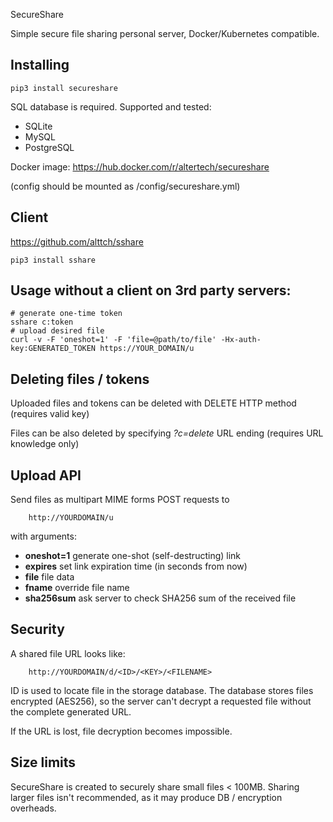  SecureShare

Simple secure file sharing personal server, Docker/Kubernetes compatible.

## Installing

```
pip3 install secureshare
```

SQL database is required. Supported and tested:

* SQLite
* MySQL
* PostgreSQL

Docker image: https://hub.docker.com/r/altertech/secureshare

(config should be mounted as /config/secureshare.yml)

## Client

https://github.com/alttch/sshare

```
pip3 install sshare
```

## Usage without a client on 3rd party servers:

```
# generate one-time token
sshare c:token
# upload desired file
curl -v -F 'oneshot=1' -F 'file=@path/to/file' -Hx-auth-key:GENERATED_TOKEN https://YOUR_DOMAIN/u
```

## Deleting files / tokens

Uploaded files and tokens can be deleted with DELETE HTTP method (requires
valid key)

Files can be also deleted by specifying *?c=delete* URL ending (requires URL
knowledge only)

## Upload API

Send files as multipart MIME forms POST requests to 

```
    http://YOURDOMAIN/u
```

with arguments:

* **oneshot=1** generate one-shot (self-destructing) link
* **expires** set link expiration time (in seconds from now)
* **file** file data
* **fname** override file name
* **sha256sum** ask server to check SHA256 sum of the received file

## Security

A shared file URL looks like:

```
    http://YOURDOMAIN/d/<ID>/<KEY>/<FILENAME>
```

ID is used to locate file in the storage database. The database stores files
encrypted (AES256), so the server can't decrypt a requested file without the
complete generated URL.

If the URL is lost, file decryption becomes impossible.

## Size limits

SecureShare is created to securely share small files < 100MB. Sharing larger
files isn't recommended, as it may produce DB / encryption overheads.
